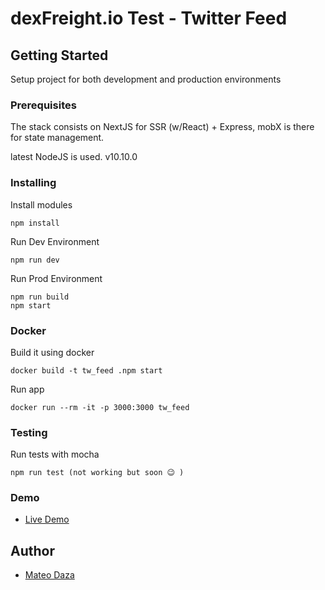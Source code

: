 # dexFreight.io Test - Twitter Feed

## Getting Started

Setup project for both development and production environments

### Prerequisites

The stack consists on NextJS for SSR (w/React) + Express, mobX is there for state management.

latest NodeJS is used. v10.10.0


### Installing

Install modules

```
npm install 
```

Run Dev Environment
```
npm run dev
```

Run Prod Environment
```
npm run build
npm start
```

### Docker

Build it using docker
```
docker build -t tw_feed .npm start
```
Run app
```
docker run --rm -it -p 3000:3000 tw_feed
```
### Testing

Run tests with mocha
```
npm run test (not working but soon 😉 )
```

### Demo
* [Live Demo](http://dexfreight-twfeed.herokuapp.com)

## Author

* [Mateo Daza](https://github.com/mateodaza)
